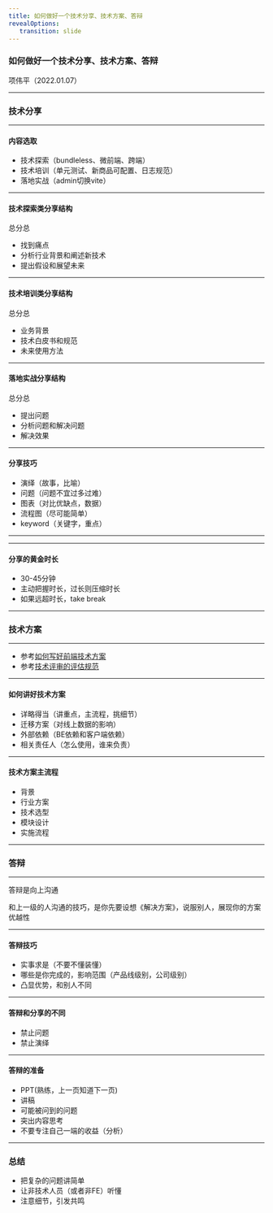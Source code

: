 ```yaml
---
title: 如何做好一个技术分享、技术方案、答辩
revealOptions: 
   transition: slide
---
```


### 如何做好一个技术分享、技术方案、答辩

项伟平（2022.01.07）

---

### 技术分享

---

#### 内容选取

- 技术探索（bundleless、微前端、跨端）
- 技术培训（单元测试、新商品可配置、日志规范）
- 落地实战（admin切换vite）

---

#### 技术探索类分享结构

总分总

- 找到痛点
- 分析行业背景和阐述新技术
- 提出假设和展望未来

---

#### 技术培训类分享结构

总分总

- 业务背景
- 技术白皮书和规范
- 未来使用方法

---

#### 落地实战分享结构

总分总

- 提出问题
- 分析问题和解决问题
- 解决效果

---

#### 分享技巧

- 演绎（故事，比喻）
- 问题（问题不宜过多过难）
- 图表（对比优缺点，数据）
- 流程图（尽可能简单）
- keyword（关键字，重点）

---

<!-- .slide: data-background="white" data-background-image="https://keynote.vercel.app/public/img/ppt-case1.png" data-background-size="contain" -->

---

#### 分享的黄金时长

- 30-45分钟
- 主动把握时长，过长则压缩时长
- 如果远超时长，take break

---

### 技术方案

---

- 参考[如何写好前端技术方案](https://confluence.shopee.io/pages/viewpage.action?pageId=609068715)
- 参考[技术评审的评估规范](https://confluence.shopee.io/pages/viewpage.action?pageId=319263715)

---

#### 如何讲好技术方案

- 详略得当（讲重点，主流程，挑细节）
- 迁移方案（对线上数据的影响）
- 外部依赖（BE依赖和客户端依赖）
- 相关责任人（怎么使用，谁来负责）

---

#### 技术方案主流程

- 背景
- 行业方案
- 技术选型
- 模块设计
- 实施流程

---

### 答辩

---

答辩是向上沟通

和上一级的人沟通的技巧，是你先要设想《解决方案》，说服别人，展现你的方案优越性

---

#### 答辩技巧

- 实事求是（不要不懂装懂）
- 哪些是你完成的，影响范围（产品线级别，公司级别）
- 凸显优势，和别人不同

---

#### 答辩和分享的不同

- 禁止问题
- 禁止演绎

---

#### 答辩的准备

- PPT(熟练，上一页知道下一页)
- 讲稿
- 可能被问到的问题
- 突出内容思考
- 不要专注自己一端的收益（分析）


---


### 总结

- 把复杂的问题讲简单
- 让非技术人员（或者非FE）听懂
- 注意细节，引发共鸣
